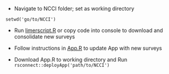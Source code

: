 + Navigate to NCCI folder; set as working directory

`setwd('go/to/NCCI')`

+ Run [limerscript.R](https://github.com/snurhussein/NCCI/blob/master/limerscript.R) or copy code into console to download and consolidate new surveys

+ Follow instructions in [App.R](https://github.com/snurhussein/NCCI/blob/master/app.R) to update App with new surveys

+ Download App.R to working directory and Run
`rsconnect::deployApp('path/to/NCCI')`
